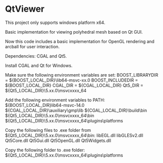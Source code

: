 # QtViewer

This project only supports windows platform x64.

Basic implementation for viewing polyhedral mesh based on Qt GUI.

Now this code includes a basic implementation for OpenGL rendering and arcball for user interaction.

Dependencies: CGAL and Qt5.

Install CGAL and Qt for Windows. 

Make sure the following environment variables are set:
BOOST_LIBRARYDIR = ${BOOST_LOCAL_DIR}\lib64-msvc-xx.0
BOOST_INCLUDEDIR = ${BOOST_LOCAL_DIR}
CGAL_DIR = ${CGAL_LOCAL_DIR}
Qt5_DIR = ${Qt5_LOCAL_DIR}\5.xx.0\msvcxxxx_64

Add the following environment variables to PATH:
${BOOST_LOCAL_DIR}lib64-msvc-14.0
${CGAL_LOCAL_DIR}\auxiliary\gmp\lib
${CGAL_LOCAL_DIR}\build\bin
${Qt5_LOCAL_DIR}\5.xx.0\msvcxxxx_64\bin
${Qt5_LOCAL_DIR}\5.xx.0\msvcxxxx_64\plugins\platforms

Copy the following files to .exe folder from ${Qt5_LOCAL_DIR}\5.xx.0\msvcxxxx_64\bin:
libEGL.dll
libGLESv2.dll
Qt5Core.dll
Qt5Gui.dll
Qt5OpenGL.dll
Qt5Widgets.dll

Copy the following folder to .exe folder:
${Qt5_LOCAL_DIR}\5.xx.0\msvcxxxx_64\plugins\platforms

